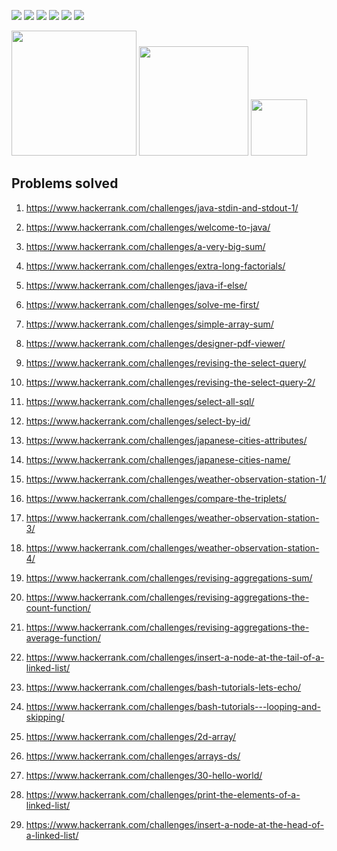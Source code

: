 <img src="https://img.shields.io/github/languages/code-size/jakubowiczish/hackerrank-solutions?style=for-the-badge"> <img src="https://img.shields.io/github/repo-size/jakubowiczish/hackerrank-solutions?color=purple&style=for-the-badge"> 
<img src="https://img.shields.io/github/languages/count/jakubowiczish/hackerrank-solutions?color=green&style=for-the-badge"> 
<img src="https://img.shields.io/github/languages/top/jakubowiczish/hackerrank-solutions?color=orange&style=for-the-badge">
<img src="https://img.shields.io/github/commit-activity/m/jakubowiczish/hackerrank-solutions?color=lime&style=for-the-badge">
<img src="https://img.shields.io/github/last-commit/jakubowiczish/hackerrank-solutions?color=darkgreen&style=for-the-badge">

<img src="https://tokei.rs/b1/github/jakubowiczish/hackerrank-solutions?category=code" width="200"> <img src="https://tokei.rs/b1/github/jakubowiczish/hackerrank-solutions?category=lines" width="175">
<img src="https://tokei.rs/b1/github/jakubowiczish/hackerrank-solutions?category=files" width="90">

## Problems solved

1. https://www.hackerrank.com/challenges/java-stdin-and-stdout-1/

1. https://www.hackerrank.com/challenges/welcome-to-java/

1. https://www.hackerrank.com/challenges/a-very-big-sum/

1. https://www.hackerrank.com/challenges/extra-long-factorials/

1. https://www.hackerrank.com/challenges/java-if-else/

1. https://www.hackerrank.com/challenges/solve-me-first/

1. https://www.hackerrank.com/challenges/simple-array-sum/

1. https://www.hackerrank.com/challenges/designer-pdf-viewer/

1. https://www.hackerrank.com/challenges/revising-the-select-query/

1. https://www.hackerrank.com/challenges/revising-the-select-query-2/

1. https://www.hackerrank.com/challenges/select-all-sql/

1. https://www.hackerrank.com/challenges/select-by-id/

1. https://www.hackerrank.com/challenges/japanese-cities-attributes/

1. https://www.hackerrank.com/challenges/japanese-cities-name/

1. https://www.hackerrank.com/challenges/weather-observation-station-1/

1. https://www.hackerrank.com/challenges/compare-the-triplets/

1. https://www.hackerrank.com/challenges/weather-observation-station-3/

1. https://www.hackerrank.com/challenges/weather-observation-station-4/

1. https://www.hackerrank.com/challenges/revising-aggregations-sum/

1. https://www.hackerrank.com/challenges/revising-aggregations-the-count-function/

1. https://www.hackerrank.com/challenges/revising-aggregations-the-average-function/

1. https://www.hackerrank.com/challenges/insert-a-node-at-the-tail-of-a-linked-list/

1. https://www.hackerrank.com/challenges/bash-tutorials-lets-echo/

1. https://www.hackerrank.com/challenges/bash-tutorials---looping-and-skipping/

1. https://www.hackerrank.com/challenges/2d-array/
1. https://www.hackerrank.com/challenges/arrays-ds/
1. https://www.hackerrank.com/challenges/30-hello-world/
1. https://www.hackerrank.com/challenges/print-the-elements-of-a-linked-list/
1. https://www.hackerrank.com/challenges/insert-a-node-at-the-head-of-a-linked-list/

